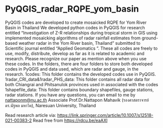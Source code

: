 # PyQGIS_radar_RQPE_yom_basin
PyQGIS codes are developed to create mosaicked RQPE for Yom River Basin in Thailand 
We developed python codes in PyQGIS for research entitled “Investigation of Z-R relationships during tropical storm in GIS using implemented mosaicking algorithms of radar rainfall estimates from ground-based weather radar in the Yom River basin, Thailand” submitted to Scientific journal entitled “Applied Geomatics ”. These all codes are freely to use, modify, distribute, develop as far as it is related to academic and research. Please recognize our paper as mention above when you use these codes. In the folders, there are four folders to store both developed codes in PyQGIS and data used, which are radar and gauge, in the research.
1codes: This folder contains the developed codes use in PyQGIS. 
1radar_CRI_data&1radar_PHS_data: This folder contains all radar data for both Chiangrai and Phitsanulok provinces used in associated with the codes
1shapefile_data: This folder contains boundary shapefiles, gauge stations, radar stations.
If you have any questions, you can email to me by nattaponm@nu.ac.th
Associate Prof.Dr.Nattapon Mahavik (รองศาสตราจารย์ดร.นัฐพล มหาวิค), Naresuan University, Thailand

Read research article via: https://link.springer.com/article/10.1007/s12518-021-00383-2
Read free from https://rdcu.be/eaAXl
